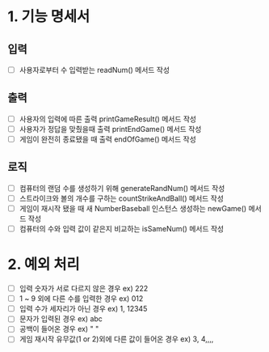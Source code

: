 # 1. 기능 명세서
## 입력
- [ ] 사용자로부터 수 입력받는 readNum() 메서드 작성
## 출력
- [ ] 사용자의 입력에 따른 출력 printGameResult() 메서드 작성
- [ ] 사용자가 정답을 맞췄을때 출력 printEndGame() 메서드 작성
- [ ] 게임이 완전히 종료됐을 때 출력 endOfGame() 메서드 작성
## 로직
- [ ] 컴퓨터의 랜덤 수를 생성하기 위해 generateRandNum() 메서드 작성
- [ ] 스트라이크와 볼의 개수를 구하는 countStrikeAndBall() 메서드 작성
- [ ] 게임이 재시작 됐을 때 새 NumberBaseball 인스턴스 생성하는 newGame() 메서드 작성
- [ ] 컴퓨터의 수와 입력 값이 같은지 비교하는 isSameNum() 메서드 작성

# 2. 예외 처리
- [ ] 입력 숫자가 서로 다르지 않은 경우 ex) 222
- [ ] 1 ~ 9 외에 다른 수를 입력한 경우 ex) 012
- [ ] 입력 수가 세자리가 아닌 경우 ex) 1, 12345
- [ ] 문자가 입력된 경우 ex) abc
- [ ] 공백이 들어온 경우 ex) " "
- [ ] 게임 재시작 유무값(1 or 2)외에 다른 값이 들어온 경우 ex) 3, 4,,,,